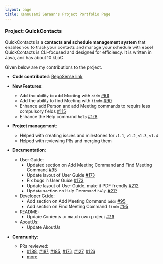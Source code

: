```yaml
---
layout: page
title: Kannusami Saraan's Project Portfolio Page
---
```


### Project: QuickContacts

QuickContacts is a **contacts and schedule management system** that enables you to track your contacts and manage your
schedule with ease! QuickContacts is CLI-focused and designed for efficiency. It is written in Java, and has about 10
kLoC.

Given below are my contributions to the project.

* **Code contributed**: [RepoSense link](https://nus-cs2103-ay2223s2.github.io/tp-dashboard/?search=ks2499&sort=groupTitle&sortWithin=title&timeframe=commit&mergegroup=&groupSelect=groupByRepos&breakdown=true&checkedFileTypes=docs~functional-code~test-code~other&since=2023-02-17&tabOpen=true&tabType=zoom&zFR=false&zA=KS2499&zR=AY2223S2-CS2103T-T11-2%2Ftp%5Bmaster%5D&zACS=224.1&zS=2023-02-17&zFS=ks2499&zU=2023-04-04&zMG=false&zFTF=commit&zFGS=groupByRepos)

* **New Features**:
    * Add the ability to add Meeting with `addm` [#56](https://github.com/AY2223S2-CS2103T-T11-2/tp/pull/56)
    * Add the ability to find Meeting with `findm` [#90](https://github.com/AY2223S2-CS2103T-T11-2/tp/pull/90)
    * Enhance add Person and add Meeting commands to require less compulsory fields [#115](https://github.com/AY2223S2-CS2103T-T11-2/tp/pull/115)
    * Enhance the Help command `help` [#128](https://github.com/AY2223S2-CS2103T-T11-2/tp/pull/128)

* **Project management**:
    * Helped with creating issues and milestones for `v1.1`, `v1.2`, `v1.3`, `v1.4`
    * Helped with reviewing PRs and merging them

* **Documentation**:
    * User Guide:
        * Updated section on Add Meeting Command and Find Meeting Command [#95](https://github.com/AY2223S2-CS2103T-T11-2/tp/pull/95)
        * Update layout of User Guide [#173](https://github.com/AY2223S2-CS2103T-T11-2/tp/pull/173)
        * Fix bugs in User Guide [#173](https://github.com/AY2223S2-CS2103T-T11-2/tp/pull/173)
        * Update layout of User Guide, make it PDF friendly [#212](https://github.com/AY2223S2-CS2103T-T11-2/tp/pull/212)
        * Update section on Help Command `help` [#212](https://github.com/AY2223S2-CS2103T-T11-2/tp/pull/212)
    * Developer Guide:
        * Add section on Add Meeting Command `addm` [#95](https://github.com/AY2223S2-CS2103T-T11-2/tp/pull/95)
        * Add section on Find Meeting Command `findm` [#95](https://github.com/AY2223S2-CS2103T-T11-2/tp/pull/95)
    * README:
        * Update Contents to match own project [#25](https://github.com/AY2223S2-CS2103T-T11-2/tp/pull/25)
    * AboutUs:
        * Update AboutUs

* **Community**:
    * PRs reviewed:
        * [#188](https://github.com/AY2223S2-CS2103T-T11-2/tp/pull/188), [#187](https://github.com/AY2223S2-CS2103T-T11-2/tp/pull/187), [#185](https://github.com/AY2223S2-CS2103T-T11-2/tp/pull/185), [#176](https://github.com/AY2223S2-CS2103T-T11-2/tp/pull/176), [#127](https://github.com/AY2223S2-CS2103T-T11-2/tp/pull/127), [#126](https://github.com/AY2223S2-CS2103T-T11-2/tp/pull/126)
        * [more](https://github.com/AY2223S2-CS2103T-T11-2/tp/pulls?q=is%3Apr+is%3Aclosed+reviewed-by%3A%40me)

